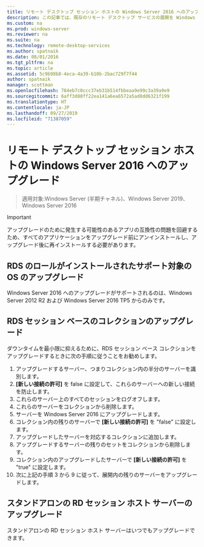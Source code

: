 ```yaml
---
title: リモート デスクトップ セッション ホストの Windows Server 2016 へのアップグレード
description: この記事では、既存のリモート デスクトップ サービスの展開を Windows Server 2016 にアップグレードする方法について説明します。
ms.custom: na
ms.prod: windows-server
ms.reviewer: na
ms.suite: na
ms.technology: remote-desktop-services
ms.author: spatnaik
ms.date: 08/01/2016
ms.tgt_pltfrm: na
ms.topic: article
ms.assetid: 5c9b98b8-4eca-4a39-b10b-2bac729f7f44
author: spatnaik
manager: scottman
ms.openlocfilehash: 784eb7c0ccc37eb31b514fbbeaa9e99c3a39a9e9
ms.sourcegitcommit: 6aff3d88ff22ea141a6ea6572a5ad8dd6321f199
ms.translationtype: HT
ms.contentlocale: ja-JP
ms.lasthandoff: 09/27/2019
ms.locfileid: "71387059"
---
```

# <a name="upgrading-your-remote-desktop-session-host-to-windows-server-2016"></a>リモート デスクトップ セッション ホストの Windows Server 2016 へのアップグレード

>適用対象:Windows Server (半期チャネル)、Windows Server 2019、Windows Server 2016

> [!IMPORTANT]
> アップグレードのために発生する可能性のあるアプリの互換性の問題を回避するため、すべてのアプリケーションをアップグレード前にアンインストールし、アップグレード後に再インストールする必要があります。

## <a name="supported-os-upgrades-with-rds-role-installed"></a>RDS のロールがインストールされたサポート対象の OS のアップグレード
Windows Server 2016 へのアップグレードがサポートされるのは、Windows Server 2012 R2 および Windows Server 2016 TP5 からのみです。

## <a name="upgrading-a-rds-session-based-collection"></a>RDS セッション ベースのコレクションのアップグレード
ダウンタイムを最小限に抑えるために、RDS セッション ベース コレクションをアップグレードするときに次の手順に従うことをお勧めします。

1. アップグレードするサーバー、つまりコレクション内の半分のサーバーを識別します。
2. **[新しい接続の許可]** を false に設定して、これらのサーバーへの新しい接続を防止します。
3. これらのサーバー上のすべてのセッションをログオフします。 
4. これらのサーバーをコレクションから削除します。
5. サーバーを Windows Server 2016 にアップグレードします。
6. コレクション内の残りのサーバーで **[新しい接続の許可]** を "false" に設定します。
7. アップグレードしたサーバーを対応するコレクションに追加します。
8. アップグレードするサーバーの残りのセットをコレクションから削除します。
9. コレクション内のアップグレードしたサーバーで **[新しい接続の許可]** を "true" に設定します。
10. 次に上記の手順 3 から 9 に従って、展開内の残りのサーバーをアップグレードします。

## <a name="upgrading-a-standalone-rd-session-host-server"></a>スタンドアロンの RD セッション ホスト サーバーのアップグレード
スタンドアロンの RD セッション ホスト サーバーはいつでもアップグレードできます。